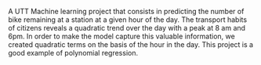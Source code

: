 A UTT Machine learning project that consists in predicting the number of bike remaining at a station at a given hour of the day.
The transport habits of citizens reveals a quadratic trend over the day with a peak at 8 am and 6pm.
In order to make the model capture this valuable information, we created quadratic terms on the basis of the hour in the day.
This project is a good example of polynomial regression.

